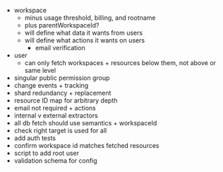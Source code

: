 - workspace
  - minus usage threshold, billing, and rootname
  - plus parentWorkspaceId?
  - will define what data it wants from users
  - will define what actions it wants on users
    - email verification
- user
  - can only fetch workspaces + resources below them, not above or same level
- singular public permission group
- change events + tracking
- shard redundancy + replacement
- resource ID map for arbitrary depth
- email not required + actions
- internal v external extractors
- all db fetch should use semantics + workspaceId
- check right target is used for all
- add auth tests
- confirm workspace id matches fetched resources
- script to add root user
- validation schema for config
